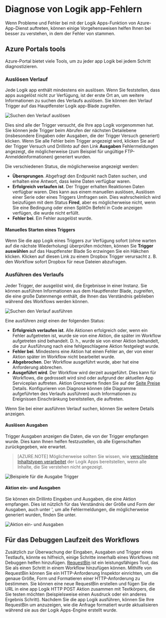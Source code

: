 <properties
   pageTitle="Diagnose von Fehlern des Logik apps | Microsoft Azure"
   description="Gemeinsamer Ansätze für Grundlegendes zu, in dem Logik apps weiß nicht"
   services="logic-apps"
   documentationCenter=".net,nodejs,java"
   authors="jeffhollan"
   manager="erikre"
   editor=""/>

<tags
   ms.service="logic-apps"
   ms.devlang="multiple"
   ms.topic="article"
   ms.tgt_pltfrm="na"
   ms.workload="integration"
   ms.date="10/18/2016"
   ms.author="jehollan"/>

# <a name="diagnosing-logic-app-failures"></a>Diagnose von Logik app-Fehlern

Wenn Probleme und Fehler bei mit der Logik Apps-Funktion von Azure-App-Dienst auftreten, können einige Vorgehensweisen helfen Ihnen bei besser zu verstehen, in dem der Fehler von stammen.  

## <a name="azure-portal-tools"></a>Azure Portals tools

Azure-Portal bietet viele Tools, um zu jeder app Logik bei jedem Schritt diagnostizieren.

### <a name="trigger-history"></a>Auslösen Verlauf

Jede Logik app enthält mindestens ein auslösen. Wenn Sie feststellen, dass apps ausgelöst nicht zur Verfügung, ist der erste Ort an, um weitere Informationen zu suchen des Verlaufs auslösen. Sie können den Verlauf Trigger auf das Hauptfenster Logik app-Blade zugreifen.

![Suchen den Verlauf auslösen][1]

Dies sind alle der Trigger versucht, die Ihre app Logik vorgenommen hat. Sie können jede Trigger beim Abrufen der nächsten Detailebene (insbesondere Eingaben oder Ausgaben, die der Trigger Versuch generiert) klicken. Wenn Sie alle Fehler beim Trigger angezeigt wird, klicken Sie auf der Trigger Versuch und Drillinto auf den Link **Ausgaben** Fehlermeldungen angezeigt, die möglicherweise (zum Beispiel für ungültige FTP-Anmeldeinformationen) generiert wurden.

Die verschiedenen Status, die möglicherweise angezeigt werden:

* **Übersprungen**. Abgefragt den Endpunkt nach Daten suchen, und erhalten eine Antwort, dass keine Daten verfügbar waren.
* **Erfolgreich verlaufen ist**. Der Trigger erhalten Reaktionen Daten verfügbar waren. Dies kann aus einem manuellen auslösen, Auslösen einer Serie oder eines Triggers Umfragen sein. Dies wahrscheinlich wird beizufügen mit dem Status **Fired**, aber es möglicherweise nicht, wenn Sie eine Bedingung oder einen SplitOn Befehl in Code anzeigen verfügen, die wurde nicht erfüllt.
* **Fehler bei**. Ein Fehler ausgelöst wurde.

#### <a name="starting-a-trigger-manually"></a>Manuelles Starten eines Triggers

Wenn Sie die app Logik eines Triggers zur Verfügung sofort (ohne warten auf die nächste Wiederholung) überprüfen möchten, können Sie **Trigger auswählen** auf das Hauptfenster Blade So erzwingen Sie ein Häkchen klicken. Klicken auf diesen Link zu einem Dropbox Trigger verursacht z. B. den Workflow sofort Dropbox für neue Dateien abzufragen.

### <a name="run-history"></a>Ausführen des Verlaufs

Jeder Trigger, der ausgelöst wird, die Ergebnisse in einer Instanz. Sie können ausführen Informationen aus dem Hauptfenster Blade, zugreifen, die eine große Datenmenge enthält, die Ihnen das Verständnis geblieben während des Workflows werden können.

![Suchen den Verlauf ausführen][2]

Eine ausführen zeigt einen der folgenden Status:

* **Erfolgreich verlaufen ist**. Alle Aktionen erfolgreich oder, wenn ein Fehler aufgetreten ist, wurde sie von eine Aktion, die später im Workflow aufgetreten sind behandelt. D. h., wurde sie von einer Aktion behandelt, die zur Ausführung nach eine fehlgeschlagene Aktion festgelegt wurde.
* **Fehler bei**. Mindestens eine Aktion hat einen Fehler an, der von einer Aktion später im Workflow nicht bearbeitet wurde.
* **Abgebrochen**. Der Workflow ausgeführt wurde, aber hat eine Anforderung abbrechen.
* **Ausgeführt wird**. Der Workflow wird derzeit ausgeführt. Dies kann für Workflows, die gedrosselt wird sind oder aufgrund der aktuellen App Serviceplan auftreten. Aktion Grenzwerte finden Sie auf der [Seite Preise](https://azure.microsoft.com/pricing/details/app-service/plans/) Details. Konfigurieren von Diagnose können (die Diagramme aufgeführten des Verlaufs ausführen) auch Informationen zu Ereignissen Einschränkung bereitstellen, die auftreten.

Wenn Sie bei einer ausführen Verlauf suchen, können Sie weitere Details anzeigen.  

#### <a name="trigger-outputs"></a>Auslösen Ausgaben

Trigger Ausgaben anzeigen die Daten, die von der Trigger empfangen wurde. Dies kann Ihnen helfen festzustellen, ob alle Eigenschaften zurückgegeben, wie erwartet.

>[AZURE.NOTE] Möglicherweise sollten Sie wissen, wie [verschiedene Inhaltstypen verarbeitet](app-service-logic-content-type.md) der Logik Apps bereitstellen, wenn alle Inhalte, die Sie verstehen nicht angezeigt.

![Beispiele für die Ausgabe Trigger][3]

#### <a name="action-inputs-and-outputs"></a>Aktion ein- und Ausgaben

Sie können ein Drillinto Eingaben und Ausgaben, die eine Aktion empfangen. Dies ist nützlich für das Verständnis der Größe und Form der Ausgaben, auch unter ', um alle Fehlermeldungen, die möglicherweise generiert wurden, finden Sie unter.

![Aktion ein- und Ausgaben][4]

## <a name="debugging-workflow-runtime"></a>Für das Debuggen Laufzeit des Workflows

Zusätzlich zur Überwachung der Eingaben, Ausgaben und Trigger eines Testlaufs, könnte es hilfreich, einige Schritte innerhalb eines Workflows mit Debuggen helfen hinzufügen. [RequestBin](http://requestb.in) ist ein leistungsfähiges Tool, das Sie als einen Schritt in einem Workflow hinzufügen können. Mithilfe von RequestBin können Sie ein HTTP-Anforderung Inspektor einrichten, um die genaue Größe, Form und Formatieren einer HTTP-Anforderung zu bestimmen. Sie können eine neue RequestBin erstellen und fügen Sie die URL in eine app Logik HTTP POST Aktion zusammen mit Textkörpers, die Sie testen möchten (beispielsweise einen Ausdruck oder ein anderes Ergebnis Schritt). Nachdem Sie die app Logik ausführen, können Sie Ihre RequestBin um anzuzeigen, wie die Anfrage formatiert wurde aktualisieren während sie aus der Logik Apps-Engine erstellt wurde.




<!-- image references -->
[1]: ./media/app-service-logic-diagnosing-failures/triggerHistory.PNG
[2]: ./media/app-service-logic-diagnosing-failures/runHistory.PNG
[3]: ./media/app-service-logic-diagnosing-failures/triggerOutputsLink.PNG
[4]: ./media/app-service-logic-diagnosing-failures/ActionOutputs.PNG
